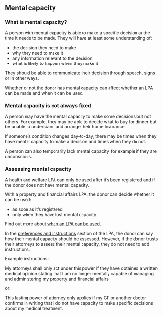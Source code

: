 ## Mental capacity

### What is mental capacity?

A person with mental capacity is able to make a specific decision at the time it needs to be made. They will have at least some understanding of:

* the decision they need to make
* why they need to make it
* any information relevant to the decision
* what is likely to happen when they make it

They should be able to communicate their decision through speech, signs or in other ways.

Whether or not the donor has mental capacity can affect whether an LPA can be made and [when it can be used](/help/#topic-when-an-lpa-can-be-used).

### Mental capacity is not always fixed

A person may have the mental capacity to make some decisions but not others. For example, they may be able to decide what to buy for dinner but be unable to understand and arrange their home insurance.

If someone’s condition changes day-to-day, there may be times when they have mental capacity to make a decision and times when they do not.

A person can also temporarily lack mental capacity, for example if they are unconscious.

### Assessing mental capacity

A health and welfare LPA can only be used after it’s been registered and if the donor does not have mental capacity.

With a property and financial affairs LPA, the donor can decide whether it can be used:

* as soon as it’s registered
* only when they have lost mental capacity

Find out more about [when an LPA can be used](/help/#topic-when-an-lpa-can-be-used).

In the [preferences and instructions](/help/#topic-preferences-and-instructions) section of the LPA, the donor can  say how their mental capacity should be assessed. However, if the donor trusts their attorneys to assess their mental capacity, they do not need to add instructions.

Example instructions:

My attorneys shall only act under this power if they have obtained a written medical opinion stating that I am no longer mentally capable of managing and administering my property and financial affairs.

or:

This lasting power of attorney only applies if my GP or another doctor confirms in writing that I do not have capacity to make specific decisions about my medical treatment.
